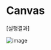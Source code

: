 # Canvas

[실행결과]

![image](https://user-images.githubusercontent.com/66067273/223933248-ea7d745a-5fa4-4985-83c4-18d7e9723f63.png)
